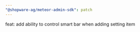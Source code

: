 ```yaml
---
"@shopware-ag/meteor-admin-sdk": patch
---
```


feat: add ability to control smart bar when adding setting item
